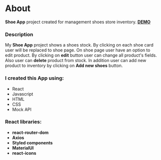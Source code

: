 # About 
**Shoe App** project created for management shoes store inventory. [**DEMO**](https://ar2r-shoes.netlify.app/)

### Description
My __Shoe App__ project shows a shoes stock. By clicking on each shoe card user will be replaced to shoe page. On shoe page user have an option to edit product. By clicking on **edit** button user can change all product's fields. Also user can **delete** product from stock. In addition user can add new product to inventory by clicking on **Add new shoes** button.

### I created this App using:
* React
* Javascript
* HTML
* CSS
* Mock API

### React libraries:
* __react-router-dom__
* __Axios__
* __Styled components__
* __MaterialUI__
* __react-icons__


